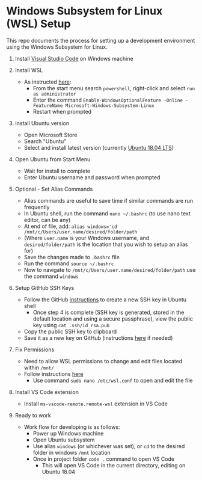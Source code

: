 # Windows Subsystem for Linux (WSL) Setup

This repo documents the process for setting up a development environment using the Windows Subsystem for Linux.

1. Install [Visual Studio Code](https://code.visualstudio.com/) on Windows machine

2. Install WSL
    - As instructed [here](https://docs.microsoft.com/en-us/windows/wsl/install-win10):
        - From the start menu search `powershell`, right-click and select `run as administrator`
        - Enter the command `Enable-WindowsOptionalFeature -Online -FeatureName Microsoft-Windows-Subsystem-Linux`
        - Restart when prompted

3. Install Ubuntu version
    - Open Microsoft Store
    - Search "Ubuntu"
    - Select and install latest version (currently [Ubuntu 18.04 LTS](https://www.microsoft.com/store/productId/9N9TNGVNDL3Q))

4. Open Ubuntu from Start Menu
    - Wait for install to complete
    - Enter Ubuntu username and password when prompted

5. Optional - Set Alias Commands
    - Alias commands are useful to save time if similar commands are run frequently
    - In Ubuntu shell, run the command `nano ~/.bashrc` (to use nano text editor, can be any)
    - At end of file, add: `alias windows='cd /mnt/c/Users/user.name/desired/folder/path` 
    - (Where `user.name` is your Windows username, and `desired/folder/path` is the location that you wish to setup an alias for)
    - Save the changes made to `.bashrc` file
    - Run the command `source ~/.bashrc` 
    - Now to navigate to `/mnt/c/Users/user.name/desired/folder/path` use the command `windows`

6. Setup GitHub SSH Keys
    - Follow the GitHub [instructions](https://help.github.com/en/github/authenticating-to-github/generating-a-new-ssh-key-and-adding-it-to-the-ssh-agent) to create a new SSH key in Ubuntu shell
        - Once step 4 is complete (SSH key is generated, stored in the default location and using a secure passphrase), view the public key using `cat .ssh/id_rsa.pub`
    - Copy the public SSH key to clipboard
    - Save it as a new key on GitHub (instructions [here](https://help.github.com/en/github/authenticating-to-github/adding-a-new-ssh-key-to-your-github-account) if needed)

7. Fix Permissions
    - Need to allow WSL permissions to change and edit files located within `/mnt/`
    - Follow instructions [here](https://askubuntu.com/questions/911804/ubuntu-for-windows-10-all-files-are-own-by-root-and-i-cannot-change-it)
        - Use command `sudo nano /etc/wsl.conf` to open and edit the file

8. Install VS Code extension
    - Install `ms-vscode-remote.remote-wsl` extension in VS Code

9. Ready to work
    - Work flow for developing is as follows:
        - Power up Windows machine
        - Open Ubuntu subsystem 
        - Use alias `windows` (or whichever was set), or `cd` to the desired folder in windows `/mnt` location
        - Once in project folder `code .` command to open VS Code
            - This will open VS Code in the current directory, editing on Ubuntu 18.04